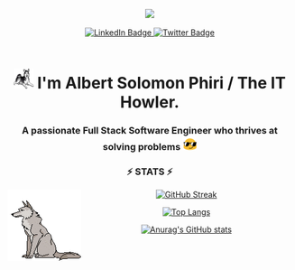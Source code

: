 <!--![masterHead](https://mir-s3-cdn-cf.behance.net/project_modules/fs/54b6c068097599.5b50bca476b9b.gif)-->

<div align="center">

<img width="150" src="https://media.tenor.com/lNtmoshuUI8AAAAi/bahroo-hacker.gif"/></div>

<div id="badges" align="center">
  <a href="https://www.linkedin.com/in/albert-solomon-122766170?lipi=urn%3Ali%3Apage%3Ad_flagship3_profile_view_base_contact_details%3Bu8Rm1kX8TXuD1kPdRU%2FOAA%3D%3D">
    <img src="https://img.shields.io/badge/LinkedIn-blue?style=for-the-badge&logo=linkedin&logoColor=white" alt="LinkedIn Badge"/>
  </a>
  <!--
  <a href="your-youtube-URL">
    <img src="https://img.shields.io/badge/YouTube-red?style=for-the-badge&logo=youtube&logoColor=white" alt="Youtube Badge"/>
  </a> -->
  <a href="https://twitter.com/theTechHowler">
    <img src="https://img.shields.io/badge/Twitter-blue?style=for-the-badge&logo=twitter&logoColor=white" alt="Twitter Badge"/>
  </a>
</div>
<div align="center">
    <img src="https://komarev.com/ghpvc/?username=AlbertSolomon&style=flat-square&color=orange" alt=""/>
</div>


<h1 align="center"> <img src="https://github.com/AlbertSolomon/AlbertSolomon/blob/main/assets/200.gif" width="35" height="35"> I'm Albert Solomon Phiri / The IT Howler.</h1>


<h3 align="center">A passionate Full Stack Software Engineer who thrives at solving problems <img src="https://github.com/AlbertSolomon/AlbertSolomon/blob/main/assets/tenor.gif" width="25" height="25" align="bottom"></h3>

<!--<img align="right" alt="programming-gif" width="400" src="https://media1.giphy.com/media/HscDLzkO8EOTmgkhQP/giphy.gif?cid=ecf05e47mc8a4x9bon80ri3xiebrtoov7e9yedyrp9xv77mc&rid=giphy.gif&ct=g" />-->

<!--<div align="center">

    - 🌱 I’m currently learning React, Typescript, Node.js, Go and Rust

    - 💬 Ask me about Python, django and Front-End Development.

    - ⚡ Fun fact I love ❤️ learning new things (New Technologies)

</div> -->


<!--[![Twitter URL](https://img.shields.io/twitter/url/https/twitter.com/bukotsunikki.svg?style=social&label=theITHowler)](https://twitter.com/theTechHowler)-->

<h3 align="center">⚡ STATS ⚡</h3>

<p align="center">
<img align="left" hieght="200" src="https://github.com/AlbertSolomon/AlbertSolomon/blob/main/assets/wolf-howling.gif"/>
</p>


<div align="center">

[![GitHub Streak](http://github-readme-streak-stats.herokuapp.com?user=AlbertSolomon&theme=bear&background=000000)](https://git.io/streak-stats)

[![Top Langs](https://github-readme-stats.vercel.app/api/top-langs/?username=AlbertSolomon&layout=compact&theme=bear)](https://github.com/anuraghazra/github-readme-stats)

[![Anurag's GitHub stats](https://github-readme-stats.vercel.app/api?username=AlbertSolomon&layout=compact&theme=bear&show_icons=true)](https://github.com/anuraghazra/github-readme-stats)
</div>
